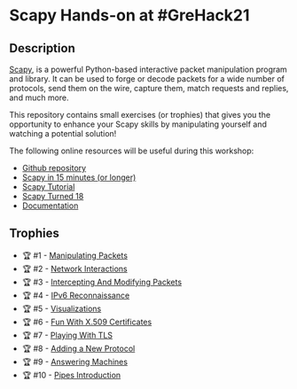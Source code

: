 # Scapy Hands-on at #GreHack21


## Description

[Scapy](https://www.scapy.net), is a powerful Python-based interactive packet manipulation program and library. It can be used to forge or decode packets for a wide number of protocols, send them on the wire, capture them, match requests and replies, and much more.

This repository contains small exercises (or trophies) that gives you the opportunity to enhance your Scapy skills by manipulating yourself and watching a potential solution!

The following online resources will be useful during this workshop:
- [Github repository](https://github.com/secdev/scapy)
- [Scapy in 15 minutes (or longer)](https://github.com/secdev/scapy/blob/master/doc/notebooks/Scapy%20in%2015%20minutes.ipynb)
- [Scapy Tutorial](https://guedou.github.io/talks/2019_BHUSA/Scapy.slides.html#/)
- [Scapy Turned 18](https://docs.google.com/presentation/d/1OWMumgOdQsoqkT0Bi8mqtqrb4WtM1n83tPcQV4eTdlw/edit?usp=sharing)
- [Documentation](http://scapy.readthedocs.io/en/latest/)


## Trophies

- :trophy: #1 - [Manipulating Packets](trophies/manipulating_packets.md)
- :trophy: #2 - [Network Interactions](trophies/network_interactions.md)
- :trophy: #3 - [Intercepting And Modifying Packets](trophies/intercepting_and_modifying.md)
- :trophy: #4 - [IPv6 Reconnaissance](trophies/ipv6_reconnaissance.md)
- :trophy: #5 - [Visualizations](trophies/visualizations.md)  
- :trophy: #6 - [Fun With X.509 Certificates](trophies/fun_with_x509.md)
- :trophy: #7 - [Playing With TLS](trophies/playing_with_tls.md)
- :trophy: #8 - [Adding a New Protocol](trophies/new_protocol.md)
- :trophy: #9 - [Answering Machines](trophies/answering_machines.md)  
- :trophy: #10 - [Pipes Introduction](trophies/pipes_introduction.md)  
